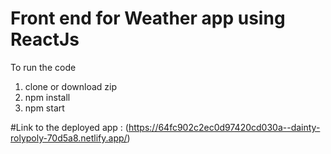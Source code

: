# Front end for Weather app using ReactJs

To run the code
1) clone or download zip
2) npm install
3) npm start

#Link to the deployed app : (https://64fc902c2ec0d97420cd030a--dainty-rolypoly-70d5a8.netlify.app/)
